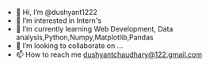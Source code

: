 - 👋 Hi, I’m @dushyant1222
- 👀 I’m interested in Intern's
- 🌱 I’m currently learning Web Development, Data analysis,Python,Numpy,Matplotlib,Pandas
- 💞️ I’m looking to collaborate on ...
- 📫 How to reach me dushyantchaudhary@122.gmail.com

<!---
dushyant1222/dushyant1222 is a ✨ special ✨ repository because its `README.md` (this file) appears on your GitHub profile.
You can click the Preview link to take a look at your changes.
--->
